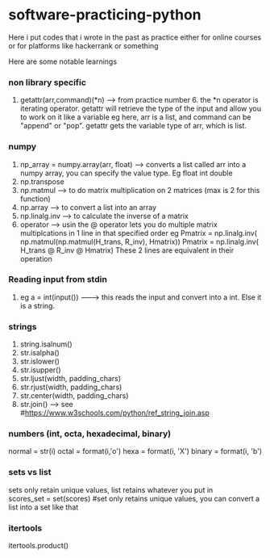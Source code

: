 # software-practicing-python

Here i put codes that i wrote in the past as practice
either for online courses or for platforms like hackerrank or something

Here are some notable learnings

### non library specific
1) getattr(arr,command)(*n) --> from practice number 6. 
the *n operator is iterating operator.
getattr will retrieve the type of the input and allow you to work on it like a variable
eg here, arr is a list, and command can be "append" or "pop". 
getattr gets the variable type of arr, which is list. 

### numpy
1) np_array = numpy.array(arr, float)  --> converts a list called arr into a numpy array, you can specify the value type. Eg float int double 
2) np.transpose 
3) np.matmul --> to do matrix multiplication on 2 matrices (max is 2 for this function)
4) np.array --> to convert a list into an array 
5) np.linalg.inv --> to calculate the inverse of a matrix
6)  operator --> usin the @ operator lets you do multiple matrix multiplcations in 1 line in that specified order
     eg   Pmatrix = np.linalg.inv( np.matmul(np.matmul(H_trans, R_inv), Hmatrix)) 
          Pmatrix = np.linalg.inv( H_trans @ R_inv @ Hmatrix)
          These 2 lines are equivalent in their operation

### Reading input from stdin
1) eg a = int(input())  ---> this reads the input and convert into a int. Else it is a string. 

### strings
1) string.isalnum() 
2) str.isalpha()
3) str.islower()
4) str.isupper()
5) str.ljust(width, padding_chars)
6) str.rjust(width, padding_chars)
7) str.center(width, padding_chars)
8) str.join() --> see #https://www.w3schools.com/python/ref_string_join.asp 

### numbers (int, octa, hexadecimal, binary) 
normal = str(i)
octal = format(i,'o')
hexa = format(i, 'X')
binary = format(i, 'b')

        


### sets vs list
sets only retain unique values, list retains whatever you put in        
scores_set = set(scores)  #set only retains unique values, you can convert a list into a set like that 

### itertools
itertools.product() 

